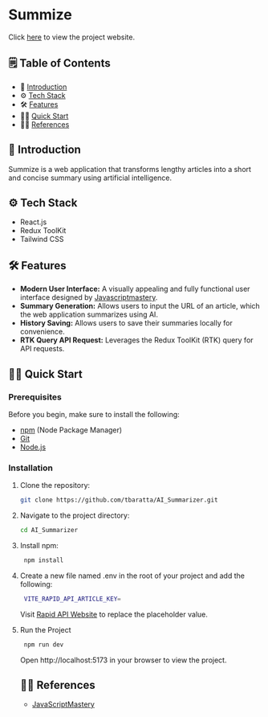 # Summize

Click [here](https://prismatic-pavlova-22cb2c.netlify.app/) to view the project website.

## 🗒️ Table of Contents

- 🤖 [Introduction](#introduction)
- ⚙️ [Tech Stack](#tech-stack)
- 🛠️ [Features](#features)
- 🏃‍♂️ [Quick Start](#quick-start)
- 🤝🏻 [References](#references)

## 🤖 Introduction <a name="introduction"></a>

Summize is a web application that transforms lengthy articles into a short and concise summary using artificial intelligence.

## ⚙️ Tech Stack <a name="tech-stack"></a>

- React.js
- Redux ToolKit
- Tailwind CSS

## 🛠️ Features <a name="features"></a>

- **Modern User Interface:** A visually appealing and fully functional user interface designed by [Javascriptmastery](https://www.youtube.com/@javascriptmastery).
- **Summary Generation:** Allows users to input the URL of an article, which the web application summarizes using AI.
- **History Saving:** Allows users to save their summaries locally for convenience.
- **RTK Query API Request:** Leverages the Redux ToolKit (RTK) query for API requests.

## 🏃‍♂️ Quick Start <a name="quick-start"></a>

### Prerequisites <a name="prerequisites"></a>

Before you begin, make sure to install the following:

- [npm](https://www.npmjs.com/) (Node Package Manager)
- [Git](https://git-scm.com/)
- [Node.js](https://nodejs.org/en)

### Installation <a name="installation"></a>

1. Clone the repository:

    ```bash
    git clone https://github.com/tbaratta/AI_Summarizer.git
    ```

2. Navigate to the project directory:

    ```bash
    cd AI_Summarizer
    ```

3. Install npm:
   ```bash
    npm install
    ```
4. Create a new file named .env in the root of your project and add the following:
   ```bash
    VITE_RAPID_API_ARTICLE_KEY=
    ```
   Visit [Rapid API Website](https://rapidapi.com/restyler/api/article-extractor-and-summarizer?utm_source=youtube.com%2FJavaScriptMastery&utm_medium=referral&utm_campaign=DevRel) to replace the placeholder value.

5. Run the Project
   ```bash
    npm run dev
    ```
   Open http://localhost:5173 in your browser to view the project.

   ## 🤝🏻 References <a name="references"></a>

   - [JavaScriptMastery](https://www.youtube.com/@javascriptmastery)
   
